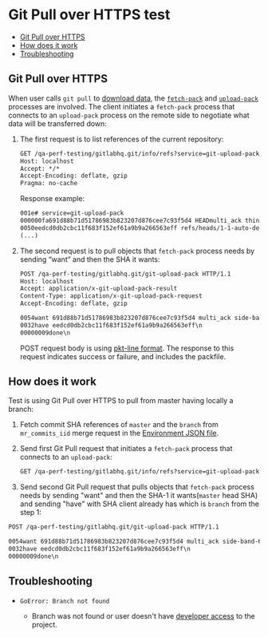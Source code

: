 # Git Pull over HTTPS test

* [Git Pull over HTTPS](#git-pull-over-https)
* [How does it work](#how-does-it-work)
* [Troubleshooting](#troubleshooting)

## Git Pull over HTTPS

When user calls `git pull` to [download data](https://git-scm.com/book/en/v2/Git-Internals-Transfer-Protocols#_downloading_data), the [`fetch-pack`](https://git-scm.com/docs/git-fetch-pack) and [`upload-pack`](https://git-scm.com/docs/git-upload-pack) processes are involved. The client initiates a `fetch-pack` process that connects to an `upload-pack` process on the remote side to negotiate what data will be transferred down:

1. The first request is to list references of the current repository:

    ```txt
    GET /qa-perf-testing/gitlabhq.git/info/refs?service=git-upload-pack HTTP/1.1
    Host: localhost
    Accept: */*
    Accept-Encoding: deflate, gzip
    Pragma: no-cache

    ```

    Response example:

    ```txt
    001e# service=git-upload-pack
    000000fa691d88b71d51786983b823207d876cee7c93f5d4 HEADmulti_ack thin-pack side-band side-band-64k ofs-delta shallow deepen-since deepen-not deepen-relative no-progress include-tag multi_ack_detailed no-done symref=HEAD:refs/heads/master agent=git/2.22.0
    0050eedcd0db2cbc11f683f152ef61a9b9a266563eff refs/heads/1-1-auto-deploy-0000001
    (...)
    ```

1. The second request is to pull objects that `fetch-pack` process needs by sending “want” and then the SHA it wants:

    ```txt
    POST /qa-perf-testing/gitlabhq.git/git-upload-pack HTTP/1.1
    Host: localhost
    Accept: application/x-git-upload-pack-result
    Content-Type: application/x-git-upload-pack-request
    Accept-Encoding: deflate, gzip

    0054want 691d88b71d51786983b823207d876cee7c93f5d4 multi_ack side-band-64k ofs-delta\n
    0032have eedcd0db2cbc11f683f152ef61a9b9a266563eff\n
    00000009done\n
    ```

    POST request body is using [pkt-line format](https://git-scm.com/docs/protocol-common#_pkt_line_format). The response to this request indicates success or failure, and includes the packfile.

## How does it work

Test is using Git Pull over HTTPS to pull from master having locally a branch:

1. Fetch commit SHA references of `master` and the `branch` from `mr_commits_iid` merge request in the [Environment JSON file](../k6.md#environments).
1. Send first Git Pull request that initiates a `fetch-pack` process that connects to an `upload-pack`:

    ```txt
    GET /qa-perf-testing/gitlabhq.git/info/refs?service=git-upload-pack HTTP/1.1
    ```

1. Send second Git Pull request that pulls objects that `fetch-pack` process needs by sending "want" and then the SHA-1 it wants(`master` head SHA) and sending "have" with SHA client already has which is `branch` from the step 1:

```txt
POST /qa-perf-testing/gitlabhq.git/git-upload-pack HTTP/1.1

0054want 691d88b71d51786983b823207d876cee7c93f5d4 multi_ack side-band-64k ofs-delta\n
0032have eedcd0db2cbc11f683f152ef61a9b9a266563eff\n
00000009done\n
```

## Troubleshooting

* `GoError: Branch not found`

  * Branch was not found or user doesn't have [developer access](https://docs.gitlab.com/ee/user/permissions.html#project-members-permissions) to the project.
